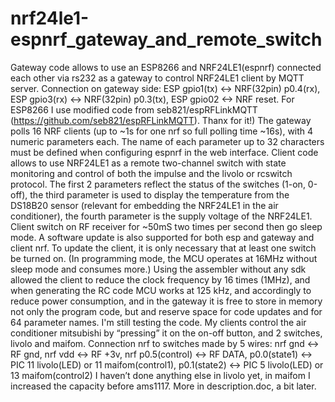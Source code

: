 # nrf24le1-espnrf_gateway_and_remote_switch

  Gateway code allows to use an ESP8266 and NRF24LE1(espnrf) connected each other via rs232 as a gateway to control NRF24LE1 client
by MQTT server. Connection on gateway side: ESP gpio1(tx) <-> NRF(32pin) p0.4(rx), ESP gpio3(rx) <-> NRF(32pin) p0.3(tx),
ESP gpio02 <-> NRF reset.
  For ESP8266 I use modified code from seb821/espRFLinkMQTT (https://github.com/seb821/espRFLinkMQTT). Thanx for it!)
  The gateway polls 16 NRF clients (up to ~1s for one nrf so full polling time ~16s), with 4 numeric parameters each. The name of
each parameter up to 32 characters must be defined when configuring espnrf  in the web interface.
  Client code allows to use NRF24LE1 as a remote two-channel switch with state monitoring and control of both the impulse and the
livolo or rcswitch protocol. The first 2 parameters reflect the status of the switches (1-on, 0-off), the third parameter is used to
display the temperature from the DS18B20 sensor (relevant for embedding the NRF24LE1 in the air conditioner), the fourth parameter is
the supply voltage of the NRF24LE1. Client switch on RF receiver for ~50mS two times per second then go sleep mode.
  A software update is also supported for both esp and gateway and client nrf. To update the client, it is only necessary that at
least one switch be turned on. (In programming mode, the MCU operates at 16MHz without sleep mode and consumes more.)
  Using the assembler without any sdk allowed the client to reduce the clock frequency by 16 times (1MHz), and when generating the
RC code MCU works at 125 kHz, and accordingly to reduce power consumption, and in the gateway it is free to store in memory not only
the program code, but and reserve space for code updates and for 64 parameter names. I'm still testing the code. My clients control
the air conditioner mitsubishi by “pressing” it on the on-off button, and 2 switches, livolo and maifom. Connection nrf to switches
made by 5 wires: nrf gnd <-> RF gnd, nrf vdd <-> RF +3v,  nrf p0.5(control) <-> RF DATA, p0.0(state1) <-> PIC 11 livolo(LED) or 11 maifom(control1), p0.1(state2) <-> PIC 5 livolo(LED) or 13 maifom(control2) I haven’t done anything else in livolo yet, in maifom
I increased the capacity before ams1117. More in description.doc, a bit later.

